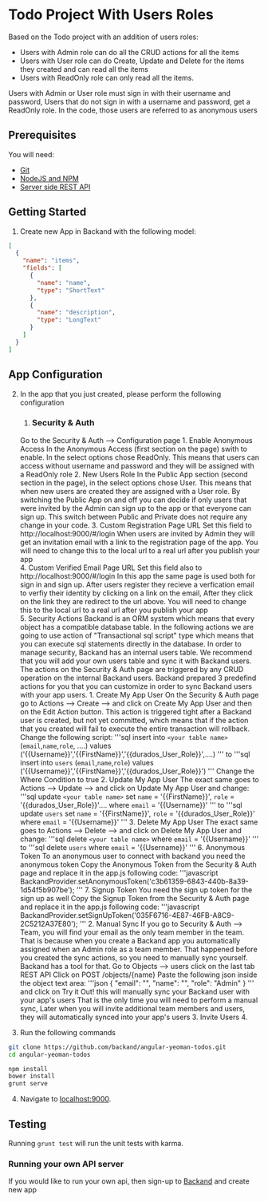 # Todo Project With Users Roles
Based on the Todo project with an addition of users roles:
* Users with Admin role can do all the CRUD actions for all the items
* Users with User role can do Create, Update and Delete for the items they created and can read all the items
* Users with ReadOnly role can only read all the items.

Users with Admin or User role must sign in with their username and password,
Users that do not sign in with a username and password, get a ReadOnly role.
In the code, those users are referred to as anonymous users

## Prerequisites
You will need:
* [Git](http://git-scm.com/)
* [NodeJS and NPM](https://gist.github.com/isaacs/579814)
* [Server side REST API](https://www.backand.com)

## Getting Started
1. Create new App in Backand with the following model:

  ```json
  [
    {
      "name": "items",
      "fields": [
        {
          "name": "name",
          "type": "ShortText"
        },
        {
          "name": "description",
          "type": "LongText"
        }
      ]
    }
  ]
  ```
## App Configuration
2. In the app that you just created, please perform the following configuration 
	1. ### Security & Auth ###
	Go to the Security & Auth --> Configuration page
		1. Enable Anonymous Access 
		In the Anonymous Access (first section on the page) swith to enable.
		In the select options chose ReadOnly.
		This means that users can access without username and password and they will be assigned with a ReadOnly role
		2. New Users Role
		In the Public App section (second section in the page), in the select options chose User.
		This means that when new users are created they are assigned with a User role.
		By switching the Public App on and off you can decide if only users that were invited by the Admin can sign up to the app 
		or that everyone can sign up. This switch between Public and Private does not require any change in your code.
		3. Custom Registration Page URL
		Set this field to http://localhost:9000/#/login
		When users are invited by Admin they will get an invitation email with a link to the registration page of the app.
		You will need to change this to the local url to a real url after you publish your app  
		4. Custom Verified Email Page URL
		Set this field also to http://localhost:9000/#/login
		In this app the same page is used both for sign in and sign up.
		After users register they recieve a verfication email to verfiy their identity by clicking on a link on the email, 
		After they click on the link they are redirect to the url above.
		You will need to change this to the local url to a real url after you publish your app  
		5. Security Actions
		Backand is an ORM system which means that every object has a compatible database table.
		In the following actions we are going to use action of "Transactional sql script" type which means that you can execute sql statements directly in the database. 
		In order to manage security, Backand has an internal users table. We recommend that you will add your own users table and sync it with Backand users.
		The actions on the Security & Auth page are triggered by any CRUD operation on the internal Backand users.
		Backand prepared 3 predefind actions for you that you can customize in order to sync Backand users with your app users.
			1. Create My App User
			On the Security & Auth page go to Actions --> Create --> and click on Create My App User
			and then on the Edit Action button.
			This action is triggered tight after a Backand user is created, but not yet committed, which means that if the action that you created will fail to execute the entire transaction will rollback.
			Change the following script: 
			'''sql
			insert into `<your table name>` (`email`,`name`,`role`, ....) values ('{{Username}}','{{FirstName}}','{{durados_User_Role}}',....) 
			'''
			to
			'''sql
			insert into `users` (`email`,`name`,`role`) values ('{{Username}}','{{FirstName}}','{{durados_User_Role}}') 
			'''
			Change the Where Condition to true
			2. Update My App User
			The exact same goes to Actions --> Update --> and click on Update My App User
			and change:
			'''sql
			update `<your table name>` set `name` = '{{FirstName}}',  `role` = '{{durados_User_Role}}'.... where `email` = '{{Username}}'
			'''
			to
			'''sql
			update `users` set `name` = '{{FirstName}}',  `role` = '{{durados_User_Role}}' where `email` = '{{Username}}'
			'''
			3. Delete My App User
			The exact same goes to Actions --> Delete --> and click on Delete My App User
			and change:
			'''sql
			delete `<your table name>` where `email` = '{{Username}}'
			'''
			to
			'''sql
			delete `users` where `email` = '{{Username}}'
			'''
		6. Anonymous Token
		To an anonymous user to connect with backand you need the anonymous token
		Copy the Anonymous Token from the Security & Auth page and replace it in the app.js following code:
		'''javascript
		BackandProvider.setAnonymousToken('c3b61359-6843-440b-8a39-1d54f5b907be');
		'''
		7. Signup Token
		You need the sign up token for the sign up as well
		Copy the Signup Token from the Security & Auth page and replace it in the app.js following code:
		'''javascript
		BackandProvider.setSignUpToken('035F6716-4E87-46FB-A8C9-2C5212A37E80');
		'''
	2. Manual Sync
	If you go to Security & Auth --> Team, you will find your email as the only team member in the team.
	That is because when you create a Backand app you automatically assigned when an Admin role as a team member.
	That happened before you created the sync actions, so you need to manually sync yourself.
	Backand has a tool for that.
	Go to Objects --> users click on the last tab REST API
	Click on POST /objects/{name}
	Paste the following json inside the object text area:
	'''json
	{
		"email": "<your email>",
		"name": "<your name>",
		"role": "Admin"
	}
	'''
	and click on Try it Out!
	this will manually sync your Backand user with your app's users
	That is the only time you will need to perform a manual sync,
	Later when you will invite additional team members and users, they will automatically synced into your app's users
	3. Invite Users
	4.

3. Run the following commands

  ```bash
  git clone https://github.com/backand/angular-yeoman-todos.git
  cd angular-yeoman-todos

  npm install
  bower install
  grunt serve
  ```

4. Navigate to [localhost:9000](http://localhost:9000).


## Testing

Running `grunt test` will run the unit tests with karma.

### Running your own API server

If you would like to run your own api, then sign-up to [Backand](https://wwww.backand.com) and create new app

